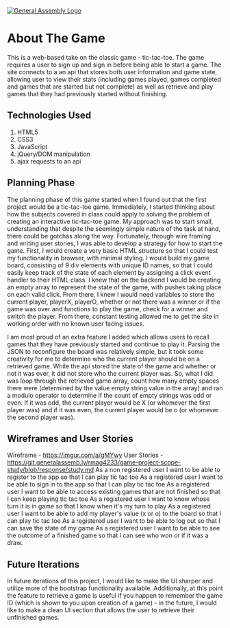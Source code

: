 [![General Assembly Logo](https://camo.githubusercontent.com/1a91b05b8f4d44b5bbfb83abac2b0996d8e26c92/687474703a2f2f692e696d6775722e636f6d2f6b6538555354712e706e67)](https://generalassemb.ly/education/web-development-immersive)

# About The Game

This is a web-based take on the classic game - tic-tac-toe. The game requires a user to sign up and sign in before being able to start a game. The site connects to a an api that stores both user information and game state, allowing user to view their stats (including games played, games completed and games that are started but not complete) as well as retrieve and play games that they had previously started without finishing.



## Technologies Used

1. HTML5
2. CSS3
3. JavaScript
4. jQuery/DOM manipulation
5. ajax requests to an api

## Planning Phase

The planning phase of this game started when I found out that the first project would be a tic-tac-toe game. Immediately, I started thinking about how the subjects covered in class could apply to solving the problem of creating an interactive tic-tac-toe game. My approach was to start small, understanding that despite the seemingly simple nature of the task at hand, there could be gotchas along the way. Fortunately, through wire framing and writing user stories, I was able to develop a strategy for how to start the game. First, I would create a very basic HTML structure so that I could test my functionality in browser, with minimal styling. I would build my game board, consisting of 9 div elements with unique ID names, so that I could easily keep track of the state of each element by assigning a click event handler to their HTML class. I knew that on the backend I would be creating an empty array to represent the state of the game, with pushes taking place on each valid click. From there, I knew I would need variables to store the current player, playerX, playerO, whether or not there was a winner or if the game was over and functions to play the game, check for a winner and switch the player. From there, constant testing allowed me to get the site in working order with no known user facing issues.

I am most proud of an extra feature I added which allows users to recall games that they have previously started and continue to play it. Parsing the JSON to reconfigure the board was relatively simple, but it took some creativity for me to determine who the current player should be on a retrieved game. While the api stored the state of the game and whether or not it was over, it did not store who the current player was. So, what I did was loop through the retrieved game array, count how many empty spaces there were (determined by the value empty string value in the array) and ran a modulo operator to determine if the count of empty strings was odd or even. If it was odd, the current player would be X (or whomever the first player was) and if it was even, the current player would be o (or whomever the second player was).

## Wireframes and User Stories

Wireframe - https://imgur.com/a/gMYwy
User Stories - https://git.generalassemb.ly/rmag4233/game-project-scope-study/blob/response/study.md
  As a non registered user I want to be able to register to the app so that I can play tic tac toe
  As a registered user I want to be able to sign in to the app so that I can play tic tac toe
  As a registered user I want to be able to access existing games that are not finished so that I can keep playing tic tac toe
  As a registered user I want to know whose turn it is in game so that I know when it's my turn to play
  As a registered user I want to be able to add my player's value (x or o) to the board so that I can play tic tac toe
  As a registered user I want to be able to log out so that I can save the state of my game
  As a registered user I want to be able to see the outcome of a finished game so that I can see who won or if it was a draw.

## Future Iterations

In future iterations of this project, I would like to make the UI sharper and utilize more of the bootstrap functionality available. Additionally, at this point the feature to retrieve a game is useful if you happen to remember the game ID (which is shown to you upon creation of a game) - in the future, I would like to make a clean UI section that allows the user to retrieve their unfinished games.
